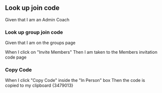 ## Look up join code

Given that I am an Admin Coach

### Look up group join code

Given that I am on the groups page

When I click on "Invite Members"
Then I am taken to the Members invitation code page

### Copy Code

When I click "Copy Code" inside the "In Person" box
Then the code is copied to my clipboard {3479013}
